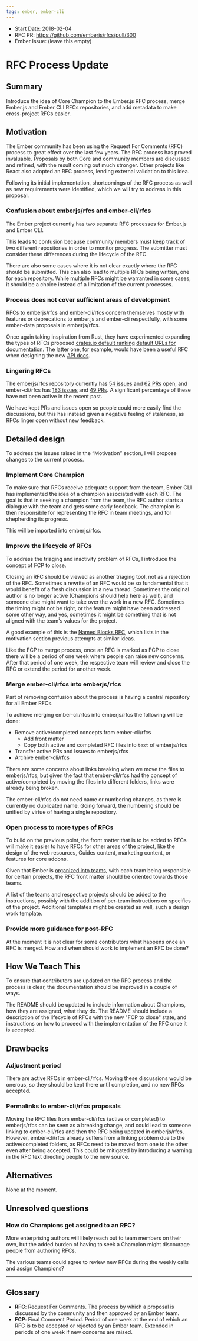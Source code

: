 ```yaml
---
tags: ember, ember-cli
---
```


- Start Date: 2018-02-04
- RFC PR: https://github.com/emberjs/rfcs/pull/300
- Ember Issue: (leave this empty)

# RFC Process Update

## Summary

Introduce the idea of Core Champion to the Ember.js RFC process, merge Ember.js and Ember CLI RFCs repositories,
and add metadata to make cross-project RFCs easier.

## Motivation

The Ember community has been using the Request For Comments (RFC) process to great effect over the last few years.
The RFC process has proved invaluable.
Proposals by both Core and community members are discussed and refined,
with the result coming out much stronger.
Other projects like React also adopted an RFC process, lending external validation to this idea.

Following its initial implementation, shortcomings of the RFC process as well as new requirements were identified,
which we will try to address in this proposal.

### Confusion about emberjs/rfcs and ember-cli/rfcs

The Ember project currently has two separate RFC processes for Ember.js and Ember CLI.

This leads to confusion because community members must keep track of two different repositories in order to monitor progress.
The submitter must consider these differences during the lifecycle of the RFC.

There are also some cases where it is not clear exactly where the RFC should be submitted.
This can also lead to multiple RFCs being written, one for each repository.
While multiple RFCs might be warranted in some cases,
it should be a choice instead of a limitation of the current processes.

### Process does not cover sufficient areas of development

RFCs to emberjs/rfcs and ember-cli/rfcs concern themselves mostly with features or deprecations to ember.js and ember-cli respectfully, with some ember-data proposals in emberjs/rfcs.

Once again taking inspiration from Rust, they have experimented expanding the types of RFCs proposed
[crates.io default ranking](https://github.com/rust-lang/rfcs/blob/master/text/1824-crates.io-default-ranking.md)
[default URLs for documentation](https://github.com/rust-lang/rfcs/blob/master/text/1826-change-doc-default-urls.md).
The latter one, for example, would have been a useful RFC when designing the new [API docs](https://github.com/ember-learn/ember-api-docs).

### Lingering RFCs

The emberjs/rfcs repository currently has [54 issues](https://github.com/emberjs/rfcs/issues) and [62 PRs](https://github.com/emberjs/rfcs/pulls) open, and ember-cli/rfcs has [183 issues](https://github.com/ember-cli/ember-cli/issues) and [49 PRs](https://github.com/ember-cli/ember-cli/pulls).
A significant percentage of these have not been active in the recent past.

We have kept PRs and issues open so people could more easily find the discussions,
but this has instead given a negative feeling of staleness, as RFCs linger open without new feedback.

## Detailed design

To address the issues raised in the “Motivation” section, I will propose changes to the current process.

### Implement Core Champion

To make sure that RFCs receive adequate support from the team, Ember CLI has implemented the idea of a champion associated with each RFC.
The goal is that in seeking a champion from the team,
the RFC author starts a dialogue with the team and gets some early feedback.
The champion is then responsible for representing the RFC in team meetings, and for shepherding its progress.

This will be imported into emberjs/rfcs.

### Improve the lifecycle of RFCs

To address the triaging and inactivity problem of RFCs, I introduce the concept of FCP to close.

Closing an RFC should be viewed as another triaging tool, not as a rejection of the RFC.
Sometimes a rewrite of an RFC would be so fundamental that it would benefit of a fresh discussion in a new thread.
Sometimes the original author is no longer active (Champions should help here as well),
and someone else might want to take over the work in a new RFC.
Sometimes the timing might not be right, or the feature might have been addressed some other way, and yes,
sometimes it might be something that is not aligned with the team's values for the project.

A good example of this is the [Named Blocks RFC](https://github.com/emberjs/rfcs/blob/master/text/0226-named-blocks.md#motivation),
which lists in the motivation section previous attempts at similar ideas.

Like the FCP to merge process, once an RFC is marked as FCP to close there will be a period of one week where people can raise new concerns.
After that period of one week, the respective team will review and close the RFC or extend the period for another week.

### Merge ember-cli/rfcs into emberjs/rfcs

Part of removing confusion about the process is having a central repository for all Ember RFCs.

To achieve merging ember-cli/rfcs into emberjs/rfcs the following will be done:

- Remove active/completed concepts from ember-cli/rfcs
  - Add front matter
  - Copy both active and completed RFC files into `text` of emberjs/rfcs
- Transfer active PRs and Issues to emberjs/rfcs
- Archive ember-cli/rfcs

There are some concerns about links breaking when we move the files to emberjs/rfcs,
but given the fact that ember-cli/rfcs had the concept of active/completed by moving the files into different folders,
links were already being broken.

The ember-cli/rfcs do not need name or numbering changes, as there is currently no duplicated name.
Going forward, the numbering should be unified by virtue of having a single repository.

### Open process to more types of RFCs

To build on the previous point, the front matter that is to be added to RFCs will make it easier to have RFCs for other areas of the project,
like the design of the web resources, Guides content, marketing content, or features for core addons.

Given that Ember is [organized into teams](https://emberjs.com/team/), with each team being responsible for certain projects,
the RFC front matter should be oriented towards those teams.

A list of the teams and respective projects should be added to the instructions,
possibly with the addition of per-team instructions on specifics of the project.
Additional templates might be created as well, such a design work template.

### Provide more guidance for post-RFC

At the moment it is not clear for some contributors what happens once an RFC is merged.
How and when should work to implement an RFC be done?

## How We Teach This

To ensure that contributors are updated on the RFC process and the process is clear,
the documentation should be improved in a couple of ways.

The README should be updated to include information about Champions,
how they are assigned, what they do.
The README should include a description of the lifecycle of RFCs with the new "FCP to close" state,
and instructions on how to proceed with the implementation of the RFC once it is accepted.

## Drawbacks

### Adjustment period

There are active RFCs in ember-cli/rfcs. Moving these discussions would be onerous, so they should be kept there until completion, and no new RFCs accepted.

### Permalinks to ember-cli/rfcs proposals

Moving the RFC files from ember-cli/rfcs (active or completed) to emberjs/rfcs can be seen as a breaking change, and could lead to someone linking to ember-cli/rfcs and then the RFC being updated in emberjs/rfcs. However, ember-cli/rfcs already suffers from a linking problem due to the active/completed folders, as RFCs need to be moved from one to the other even after being accepted.
This could be mitigated by introducing a warning in the RFC text directing people to the new source.

## Alternatives

None at the moment.

## Unresolved questions

### How do Champions get assigned to an RFC?

More enterprising authors will likely reach out to team members on their own,
but the added burden of having to seek a Champion might discourage people from authoring RFCs.

The various teams could agree to review new RFCs during the weekly calls and assign Champions?

---

## Glossary

- **RFC**: Request For Comments. The process by which a proposal is discussed by the community and then approved by an Ember team.
- **FCP**: Final Comment Period. Period of one week at the end of which an RFC is to be accepted or rejected by an Ember team. Extended in periods of one week if new concerns are raised.
